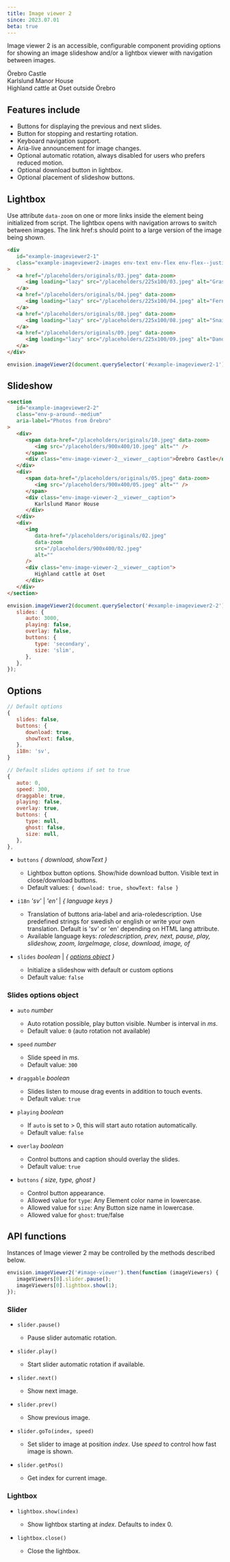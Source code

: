 ```yaml
---
title: Image viewer 2
since: 2023.07.01
beta: true
---
```


Image viewer 2 is an accessible, configurable component providing options for showing an image slideshow
and/or a lightbox viewer with navigation between images.

<section id="demoImageViewer2"
class="env-m-vertical--large"
         aria-label="Photos from Örebro">
      <div>
          <span data-href="/placeholders/originals/10.jpeg" data-zoom>
            <img src="/placeholders/900x400/10.jpeg" data-alt="Örebro Castle" alt="">
          </span>
        <div class="env-image-viewer-2__viewer__caption">
         Örebro Castle
        </div>
      </div>
      <div>
          <span data-alt="Karlslund Manor House" data-href="/placeholders/originals/05.jpeg" data-zoom>
            <img src="/placeholders/900x400/05.jpeg" alt="">
          </span>
        <div class="env-image-viewer-2__viewer__caption">
              Karlslund Manor House
        </div>
      </div>
      <div>
            <img data-href="/placeholders/originals/02.jpeg" data-alt="Highland cattle at Oset outside Örebro" data-zoom src="/placeholders/900x400/02.jpeg" alt="">
        <div class="env-image-viewer-2__viewer__caption">
              Highland cattle at Oset outside Örebro
        </div>
      </div>
</section>

## Features include

-  Buttons for displaying the previous and next slides.
-  Button for stopping and restarting rotation.
-  Keyboard navigation support.
-  Aria-live announcement for image changes.
-  Optional automatic rotation, always disabled for users who prefers reduced motion.
-  Optional download button in lightbox.
-  Optional placement of slideshow buttons.

## Lightbox

Use attribute `data-zoom` on one or more links inside the element being initialized from script. The lightbox opens
with navigation arrows to switch between images. The link href:s should point to a large version of the image being shown.

```html
<div
   id="example-imageviewer2-1"
   class="example-imageviewer2-images env-text env-flex env-flex--justify-content-around"
>
   <a href="/placeholders/originals/03.jpeg" data-zoom>
      <img loading="lazy" src="/placeholders/225x100/03.jpeg" alt="Grass" />
   </a>
   <a href="/placeholders/originals/04.jpeg" data-zoom>
      <img loading="lazy" src="/placeholders/225x100/04.jpeg" alt="Fern" />
   </a>
   <a href="/placeholders/originals/08.jpeg" data-zoom>
      <img loading="lazy" src="/placeholders/225x100/08.jpeg" alt="Snail" />
   </a>
   <a href="/placeholders/originals/09.jpeg" data-zoom>
      <img loading="lazy" src="/placeholders/225x100/09.jpeg" alt="Dandelion" />
   </a>
</div>
```

```javascript
envision.imageViewer2(document.querySelector('#example-imageviewer2-1'));
```

## Slideshow

```html
<section
   id="example-imageviewer2-2"
   class="env-p-around--medium"
   aria-label="Photos from Örebro"
>
   <div>
      <span data-href="/placeholders/originals/10.jpeg" data-zoom>
         <img src="/placeholders/900x400/10.jpeg" alt="" />
      </span>
      <div class="env-image-viewer-2__viewer__caption">Örebro Castle</div>
   </div>
   <div>
      <span data-href="/placeholders/originals/05.jpeg" data-zoom>
         <img src="/placeholders/900x400/05.jpeg" alt="" />
      </span>
      <div class="env-image-viewer-2__viewer__caption">
         Karlslund Manor House
      </div>
   </div>
   <div>
      <img
         data-href="/placeholders/originals/02.jpeg"
         data-zoom
         src="/placeholders/900x400/02.jpeg"
         alt=""
      />
      <div class="env-image-viewer-2__viewer__caption">
         Highland cattle at Oset
      </div>
   </div>
</section>
```

```javascript
envision.imageViewer2(document.querySelector('#example-imageviewer2-2'), {
   slides: {
      auto: 3000,
      playing: false,
      overlay: false,
      buttons: {
         type: 'secondary',
         size: 'slim',
      },
   },
});
```

## Options

```javascript
// Default options
{
   slides: false,
   buttons: {
      download: true,
      showText: false,
   },
   i18n: 'sv',
}

// Default slides options if set to true
{
   auto: 0,
   speed: 300,
   draggable: true,
   playing: false,
   overlay: true,
   buttons: {
      type: null,
      ghost: false,
      size: null,
   },
},
```

-  `buttons` _{ download, showText }_

   -  Lightbox button options. Show/hide download button. Visible text in close/download buttons.
   -  Default values: `{ download: true, showText: false }`

-  `i18n` _'sv'_ | _'en'_ | _{ language keys }_

   -  Translation of buttons aria-label and aria-roledescription.
      Use predefined strings for swedish or english or write your own translation. Default is 'sv' or 'en' depending on HTML lang attribute.
   -  Available language keys: _roledescription, prev, next, pause, play, slideshow, zoom, largeImage, close, download, image, of_

-  `slides` _boolean_ | _{ [options object](#slides-options-object) }_

   -  Initialize a slideshow with default or custom options
   -  Default value: `false`

<span id="slides-options-object" class="offset-anchor"></span>

### Slides options object

-  `auto` _number_

   -  Auto rotation possible, play button visible. Number is interval in _ms_.
   -  Default value: `0` (auto rotation not available)

-  `speed` _number_

   -  Slide speed in _ms_.
   -  Default value: `300`

-  `draggable` _boolean_

   -  Slides listen to mouse drag events in addition to touch events.
   -  Default value: `true`

-  `playing` _boolean_

   -  If `auto` is set to > 0, this will start auto rotation automatically.
   -  Default value: `false`

-  `overlay` _boolean_

   -  Control buttons and caption should overlay the slides.
   -  Default value: `true`

-  `buttons` _{ size, type, ghost }_

   -  Control button appearance.
   -  Allowed value for `type`: Any Element color name in lowercase.
   -  Allowed value for `size`: Any Button size name in lowercase.
   -  Allowed value for `ghost`: true/false

## API functions

Instances of Image viewer 2 may be controlled by the methods described below.

```javascript
envision.imageViewer2('#image-viewer').then(function (imageViewers) {
   imageViewers[0].slider.pause();
   imageViewers[0].lightbox.show(1);
});
```

### Slider

-  `slider.pause()`

   -  Pause slider automatic rotation.

-  `slider.play()`

   -  Start slider automatic rotation if available.

-  `slider.next()`

   -  Show next image.

-  `slider.prev()`

   -  Show previous image.

-  `slider.goTo(index, speed)`

   -  Set slider to image at position _index_. Use _speed_ to control how fast image is shown.

-  `slider.getPos()`

   -  Get index for current image.

### Lightbox

-  `lightbox.show(index)`

   -  Show lightbox starting at _index_. Defaults to index 0.

-  `lightbox.close()`

   -  Close the lightbox.
